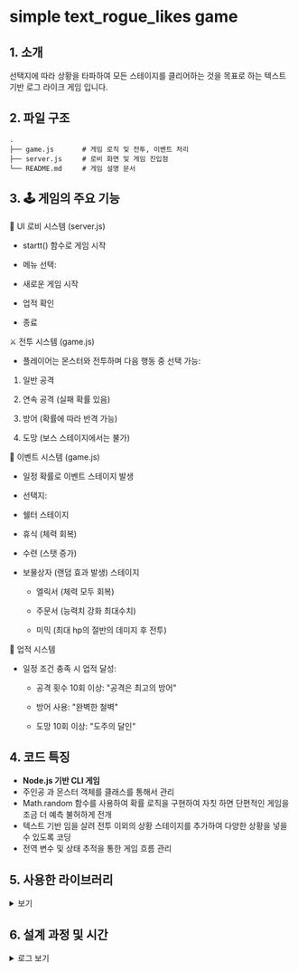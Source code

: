 # simple text_rogue_likes game

## 1. 소개
선택지에 따라 상황을 타파하여 모든 스테이지를 클리어하는 것을 목표로 하는 텍스트 기반 로그 라이크 게임 입니다.
## 2. 파일 구조
    .
    ├── game.js       # 게임 로직 및 전투, 이벤트 처리
    ├── server.js     # 로비 화면 및 게임 진입점
    └── README.md     # 게임 설명 문서
    
## 3. 🕹️ 게임의 주요 기능

📜 UI 로비 시스템 (server.js)
+ startt() 함수로 게임 시작

+ 메뉴 선택:

 - 새로운 게임 시작

 - 업적 확인

 - 종료

⚔️ 전투 시스템 (game.js)
+ 플레이어는 몬스터와 전투하며 다음 행동 중 선택 가능:

 1. 일반 공격

 2. 연속 공격 (실패 확률 있음)

 3. 방어 (확률에 따라 반격 가능)

 4. 도망 (보스 스테이지에서는 불가)

🎁 이벤트 시스템 (game.js)
+ 일정 확률로 이벤트 스테이지 발생

+ 선택지:
 - 쉘터 스테이지

  * 휴식 (체력 회복)

  * 수련 (스탯 증가)

 - 보물상자 (랜덤 효과 발생) 스테이지
  
   * 엘릭서 (체력 모두 회복)

   * 주문서 (능력치 강화 최대수치)

   * 미믹 (최대 hp의 절반의 데미지 후 전투)

🧾 업적 시스템
+ 일정 조건 충족 시 업적 달성:

  - 공격 횟수 10회 이상: "공격은 최고의 방어"

  - 방어 사용: "완벽한 철벽"

  - 도망 10회 이상: "도주의 달인"


## 4. 코드 특징
- **Node.js 기반 CLI 게임**
- 주인공 과 몬스터 객체를 클래스를 통해서 관리
- Math.random 함수를 사용하여 확률 로직을 구현하여 자칫 하면 단편적인 게임을 조금 더 예측 불허하게 전개
- 텍스트 기반 임을 살려 전투 이외의 상황 스테이지를 추가하여 다양한 상황을 넣을 수 있도록 코딩
- 전역 변수 및 상태 추적을 통한 게임 흐름 관리

## 5. 사용한 라이브러리
<details>
<summary>보기</summary>
<div>

 - chalk : 콘솔창의 텍스트의 색을 변경 해주는 라이브러리로,
 
    밋밋할 수도 있는 화면을 다채롭게 출력
 
    ; https://www.npmjs.com/package/chalk
 - figlet : 콘솔창에서 ASCII 아트 타이틀 을 출력해주는 라이브러리로, 

    첫 게임화면의 타이틀을 구현하는 데 사용
 
    ; https://www.npmjs.com/package/figlet
 - readlineSync : 콘솔창을 통해 입력을 받을 수 있도록 해주는 라이브러리로,

    게임 진행에 가장 필수적임
 
    ; https://www.npmjs.com/package/readline-sync

</div>
</details>

## 6. 설계 과정 및 시간
<details>
<summary> 로그 보기 </summary>
<div markdown="1">

+ 7/ 8 : 코드 생성. 초기 코드 완성

+ 7/ 9 : 일부 상태 메시지가 출력되지 않는 오류 해결

+ 7/10 : 
    - 클래스(플레이어/몬스터) 수정
    - 확률 로직 추가
        - 연속공격 추가 : 운이 좋다면 기본공격보다 많은 데미지를 입힐 수 있지만 각 공격이 실패할 확률이 각각 적용되어 아예 실패할 수도 있음
        - 능력치 증가 : 플레이어와 몬스터 모두 스테이지의 진척에 따라 스탯이 범위내 난수 증가
        - 방어 추가 : 확률에 따라 방어 성공 여부 결정. 성공하면 다시 확률에 따라 6할의 공격력으로 반격.   
        - 도망 확률 추가 : 도망에 성공하면 확률에 따라 다음 스테이지로 나아가는 예제와 달리, 성공시 이전 스테이지로 후퇴
+ 7/11 
    - 모든 hp최소값 0으로 설정
    - 연속 공격의 처리 가 완료된 후에 전투 종료 이벤트가 발생하도록 처리
    - 특수 스테이지(회복) 추가
    - 플레이어만의 스테이터스 출력 함수 추가
+ 7/12
    - 특수 스테이지는 처음과 마지막을 제외한 스테이지에서만 나타나도록 변경
    - 스테이터스 함수 통합 ( 전투용, 능력치 증가용 등 )
    - 회복 -> 휴식 : 스테이지 이름 변경
    - 휴식 스테이지에 '수련'(스탯 증가) 선택지 추가
    - 특수 스테이지 (상자) 추가
+ 7/14
    - 게임 오버 또는 클리어 시 메뉴로 복귀
    - server.js : 업적 기능 추가
+ 7/15
    - 다회차 플레이시 수치 비정상적인 진행 발생 오류 해결
    - 상자 이벤트 스테이지 ; hp 전부 회복 추가
+ 7/16 ~ 7/17 : 불필요한 선택지와 주석 제거
+ 7/17 : server.js에서 옵션 선택지 삭제

</div>
</details>
